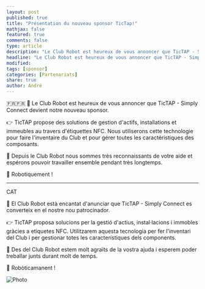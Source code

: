 ```yaml
---
layout: post
published: true
title: "Présentation du nouveau sponsor TicTap!"
mathjax: false
featured: true
comments: false
type: article
description: "Le Club Robot est heureux de vous annoncer que TicTAP - Simply Connect devient notre nouveau sponsor."
headline: "Le Club Robot est heureux de vous annoncer que TicTAP - Simply Connect devient notre nouveau sponsor."
modified:
tags: [sponsor]
categories: [Partenariats]
share: true
author: André
---
```


🇫🇷🇫🇷
📣 Le Club Robot est heureux de vous annoncer que TicTAP - Simply Connect devient notre nouveau sponsor.

👉 TicTAP propose des solutions de gestion d'actifs, installations et immeubles au travers d'étiquettes NFC. Nous utiliserons cette technologie pour faire l'inventaire du Club et pour gérer toutes les caractéristiques des composants.

🤗 Depuis le Club Robot nous sommes très reconnaissants de votre aide et espérons pouvoir travailler ensemble pendant très longtemps.

🤖 Robotiquement !

- - - - - - - - - - - - - - - - - - - - - - - - - - - - - - - - - - - - - - - - - - - -

CAT

📣 El Club Robot està encantat d'anunciar que TicTAP - Simply Connect es converteix en el nostre nou patrocinador.

👉 TicTAP proposa solucions per la gestió d'actius, instal·lacions i immobles gràcies a etiquetes NFC. Utilitzarem aquesta tecnologia per fer l'inventari del Club i per gestionar totes les característiques dels components.

🤗 Des del Club Robot estem molt agraïts de la vostra ajuda i esperem poder treballar junts durant molt de temps.

🤖 Robòticamanent !


![Photo](https://media-exp1.licdn.com/dms/image/C4D22AQGI2a_7VKsmjQ/feedshare-shrink_800/0/1636492612355?e=1640217600&v=beta&t=23cZLsZswMnUCFAi5Z3nLUNhCN2xrwVSWMseoa4UXF4)


